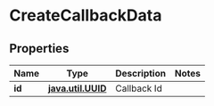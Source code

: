 # CreateCallbackData

## Properties
Name | Type | Description | Notes
------------ | ------------- | ------------- | -------------
**id** | [**java.util.UUID**](java.util.UUID.md) | Callback Id | 
